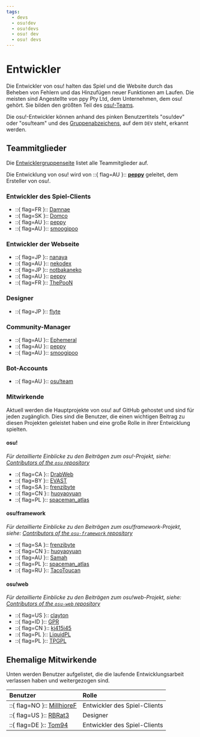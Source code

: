 ```yaml
---
tags:
  - devs
  - osu!dev
  - osu!devs
  - osu! dev
  - osu! devs
---
```


# Entwickler

Die Entwickler von osu! halten das Spiel und die Website durch das Beheben von Fehlern und das Hinzufügen neuer Funktionen am Laufen. Die meisten sind Angestellte von ppy Pty Ltd, dem Unternehmen, dem osu! gehört. Sie bilden den größten Teil des [osu!-Teams](/wiki/People/osu!_team).

Die osu!-Entwickler können anhand des pinken Benutzertitels "osu!dev" oder "osu!team" und des [Gruppenabzeichens](/wiki/People/User_group), auf dem `DEV` steht, erkannt werden.

## Teammitglieder

Die [Entwicklergruppenseite](https://osu.ppy.sh/groups/11) listet alle Teammitglieder auf.

Die Entwicklung von osu! wird von ::{ flag=AU }:: **[peppy](https://osu.ppy.sh/users/2)** geleitet, dem Ersteller von osu!.

### Entwickler des Spiel-Clients

- ::{ flag=FR }:: [Damnae](https://osu.ppy.sh/users/989377)
- ::{ flag=SK }:: [Domco](https://osu.ppy.sh/users/3562660)
- ::{ flag=AU }:: [peppy](https://osu.ppy.sh/users/2)
- ::{ flag=AU }:: [smoogipoo](https://osu.ppy.sh/users/1040328)

### Entwickler der Webseite

- ::{ flag=JP }:: [nanaya](https://osu.ppy.sh/users/2387883)
- ::{ flag=AU }:: [nekodex](https://osu.ppy.sh/users/102)
- ::{ flag=JP }:: [notbakaneko](https://osu.ppy.sh/users/10751776)
- ::{ flag=AU }:: [peppy](https://osu.ppy.sh/users/2)
- ::{ flag=FR }:: [ThePooN](https://osu.ppy.sh/users/718454)

### Designer

- ::{ flag=JP }:: [flyte](https://osu.ppy.sh/users/3103765)

### Community-Manager

- ::{ flag=AU }:: [Ephemeral](https://osu.ppy.sh/users/102335)
- ::{ flag=AU }:: [peppy](https://osu.ppy.sh/users/2)
- ::{ flag=AU }:: [smoogipoo](https://osu.ppy.sh/users/1040328)

### Bot-Accounts

- ::{ flag=AU }:: [osu!team](https://osu.ppy.sh/users/4341397)

### Mitwirkende

Aktuell werden die Hauptprojekte von osu! auf GitHub gehostet und sind für jeden zugänglich. Dies sind die Benutzer, die einen wichtigen Beitrag zu diesen Projekten geleistet haben und eine große Rolle in ihrer Entwicklung spielten.

#### osu!

*Für detaillierte Einblicke zu den Beiträgen zum osu!-Projekt, siehe: [Contributors of the `osu` repository](https://github.com/ppy/osu/graphs/contributors)*

- ::{ flag=CA }:: [DrabWeb](https://osu.ppy.sh/users/6946022)
- ::{ flag=BY }:: [EVAST](https://osu.ppy.sh/users/8195163)
- ::{ flag=SA }:: [frenzibyte](https://osu.ppy.sh/users/14210502)
- ::{ flag=CN }:: [huoyaoyuan](https://osu.ppy.sh/users/2428732)
- ::{ flag=PL }:: [spaceman\_atlas](https://osu.ppy.sh/users/3035836)

#### osu!framework

*Für detaillierte Einblicke zu den Beiträgen zum osu!framework-Projekt, siehe: [Contributors of the `osu-framework` repository](https://github.com/ppy/osu-framework/graphs/contributors)*

- ::{ flag=SA }:: [frenzibyte](https://osu.ppy.sh/users/14210502)
- ::{ flag=CN }:: [huoyaoyuan](https://osu.ppy.sh/users/2428732)
- ::{ flag=AU }:: [Samah](https://osu.ppy.sh/users/343490)
- ::{ flag=PL }:: [spaceman\_atlas](https://osu.ppy.sh/users/3035836)
- ::{ flag=RU }:: [TacoToucan](https://osu.ppy.sh/users/1326350)

#### osu!web

*Für detaillierte Einblicke zu den Beiträgen zum osu!web-Projekt, siehe: [Contributors of the `osu-web` repository](https://github.com/ppy/osu-web/graphs/contributors)*

- ::{ flag=US }:: [clayton](https://osu.ppy.sh/users/3666350)
- ::{ flag=ID }:: [GPR](https://osu.ppy.sh/users/10721349)
- ::{ flag=CN }:: [kj415j45](https://osu.ppy.sh/users/9367540)
- ::{ flag=PL }:: [LiquidPL](https://osu.ppy.sh/users/5044384)
- ::{ flag=PL }:: [TPGPL](https://osu.ppy.sh/users/3944705)

## Ehemalige Mitwirkende

Unten werden Benutzer aufgelistet, die die laufende Entwicklungsarbeit verlassen haben und weitergezogen sind.

| Benutzer | Rolle |
| :-- | :-- |
| ::{ flag=NO }:: [MillhioreF](https://osu.ppy.sh/users/941094) | Entwickler des Spiel-Clients |
| ::{ flag=US }:: [RBRat3](https://osu.ppy.sh/users/307202) | Designer |
| ::{ flag=DE }:: [Tom94](https://osu.ppy.sh/users/1857058) | Entwickler des Spiel-Clients |
